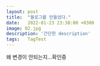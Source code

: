 ```yaml
---
layout: post
title:  "블로그를 만들었다."
date:   2022-01-23 23:38:00 +0300
image: 02.jpg
description: '간단한 description'
tags:   TagTest
---
```

왜 변경이 안되는지...확인중
